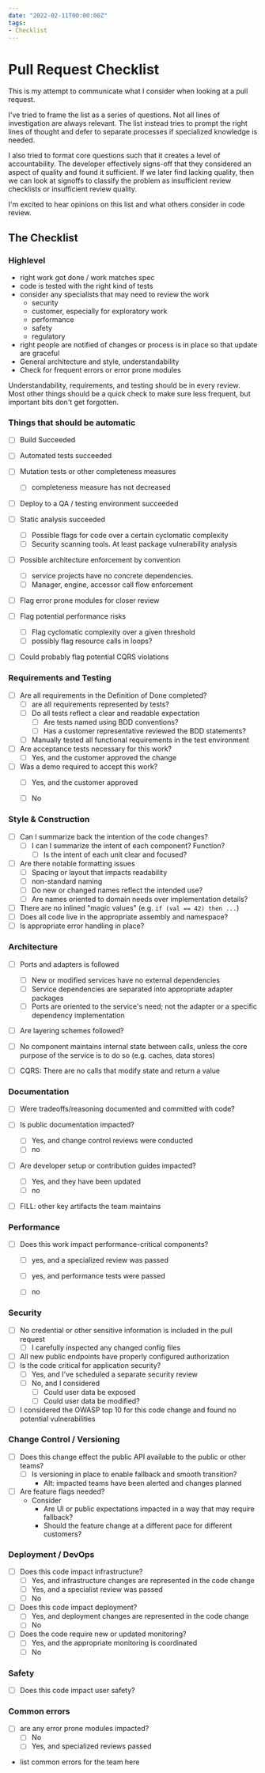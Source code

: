 ```yaml
---
date: "2022-02-11T00:00:00Z"
tags:
- Checklist
---
```


# Pull Request Checklist

This is my attempt to communicate what I consider when looking at a pull request.

I've tried to frame the list as a series of questions. Not all lines of investigation 
are always relevant. The list instead tries to prompt the right lines of thought and defer to separate processes if specialized knowledge is needed.

I also tried to format core questions such that it creates a level of accountability.
The developer effectively signs-off that they considered an aspect of quality and found it sufficient.
If we later find lacking quality, then we can look at signoffs to classify the problem as 
insufficient review checklists or insufficient review quality.

I'm excited to hear opinions on this list and what others consider in code review.

## The Checklist

### Highlevel
- right work got done / work matches spec
- code is tested with the right kind of tests
- consider any specialists that may need to review the work
  - security
  - customer, especially for exploratory work
  - performance
  - safety
  - regulatory
- right people are notified of changes or process is in place so that update are graceful
- General architecture and style, understandability
- Check for frequent errors or error prone modules

Understandability, requirements, and testing should be in every review. Most other things should be a quick check to make sure less frequent, but important bits don't get forgotten. 



### Things that should be automatic
- [ ] Build Succeeded
- [ ] Automated tests succeeded
- [ ] Mutation tests or other completeness measures
  - [ ] completeness measure has not decreased
- [ ] Deploy to a QA / testing environment succeeded
- [ ] Static analysis succeeded
  - [ ] Possible flags for code over a certain cyclomatic complexity
  - [ ] Security scanning tools. At least package vulnerability analysis
- [ ] Possible architecture enforcement by convention 
  - [ ] service projects have no concrete dependencies. 
  - [ ] Manager, engine, accessor call flow enforcement
- [ ] Flag error prone modules for closer review
- [ ] Flag potential performance risks
  - [ ] Flag cyclomatic complexity over a given threshold
  - [ ] possibly flag resource calls in loops?
- [ ] Could probably flag potential CQRS violations




<!-- ### Reviewer

TODO: Consider how branches in review flow should work (e.g. alternative allowable expectations, presence of different solutions ) -->

### Requirements and Testing
- [ ] Are all requirements in the Definition of Done completed?
  - [ ] are all requirements represented by tests?
  - [ ] Do all tests reflect a clear and readable expectation
    - [ ] Are tests named using BDD conventions?
    - [ ] Has a customer representative reviewed the BDD statements?
  - [ ] Manually tested all functional requirements in the test environment
- [ ] Are acceptance tests necessary for this work?
  - [ ] Yes, and the customer approved the change
- [ ] Was a demo required to accept this work?
  - [ ] Yes, and the customer approved
  - [ ] No


### Style & Construction 
- [ ] Can I summarize back the intention of the code changes?
  - [ ] I can I summarize the intent of each component? Function?
    - [ ] Is the intent of each unit clear and focused?
- [ ] Are there notable formatting issues 
  - [ ] Spacing or layout that impacts readability
  - [ ] non-standard naming
  - [ ] Do new or changed names reflect the intended use?
  - [ ] Are names oriented to domain needs over implementation details?
- [ ] There are no inlined "magic values" (e.g. `if (val == 42) then ...`)
- [ ] Does all code live in the appropriate assembly and namespace?
- [ ] Is appropriate error handling in place?

### Architecture
- [ ] Ports and adapters is followed
  - [ ] New or modified services have no external dependencies
  - [ ] Service dependencies are separated into appropriate adapter packages
  - [ ] Ports are oriented to the service's need; not the adapter or a specific dependency implementation
- [ ] Are layering schemes followed?
- [ ] No component maintains internal state between calls, unless the core purpose of the service is to do so (e.g. caches, data stores)
- [ ] CQRS: There are no calls that modify state and return a value


### Documentation
- [ ] Were tradeoffs/reasoning documented and committed with code?
- [ ] Is public documentation impacted?
  - [ ] Yes, and change control reviews were conducted
  - [ ] no
- [ ] Are developer setup or contribution guides impacted?
  - [ ] Yes, and they have been updated
  - [ ] no
- [ ] FILL: other key artifacts the team maintains


### Performance
- [ ] Does this work impact performance-critical components?
  - [ ] yes, and a specialized review was passed
  - [ ] yes, and performance tests were passed
  - [ ] no


### Security
- [ ] No credential or other sensitive information is included in the pull request
  - [ ] I carefully inspected any changed config files
- [ ] All new public endpoints have properly configured authorization
- [ ] Is the code critical for application security? 
  - [ ] Yes, and I've scheduled a separate security review
  - [ ] No, and I considered
    - [ ] Could user data be exposed
    - [ ] Could user data be modified?
- [ ] I considered the OWASP top 10 for this code change and found no potential vulnerabilities

### Change Control / Versioning
- [ ] Does this change effect the public API available to the public or other teams?
  - [ ] Is versioning in place to enable fallback and smooth transition?
    - Alt: impacted teams have been alerted and changes planned
- [ ] Are feature flags needed?
  - Consider
    - Are UI or public expectations impacted in a way that may require fallback?
    - Should the feature change at a different pace for different customers?


### Deployment / DevOps
- [ ] Does this code impact infrastructure?
  - [ ] Yes, and infrastructure changes are represented in the code change
  - [ ] Yes, and a specialist review was passed
  - [ ] No
- [ ] Does this code impact deployment?
  - [ ] Yes, and deployment changes are represented in the code change
  - [ ] No
- [ ] Does the code require new or updated monitoring?
  - [ ] Yes, and the appropriate monitoring is coordinated
  - [ ] No

### Safety
- [ ] Does this code impact user safety?


### Common errors
- [ ] are any error prone modules impacted?
  - [ ] No
  - [ ] Yes, and specialized reviews passed
- list common errors for the team here


